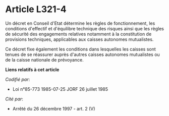 # Article L321-4

Un décret en Conseil d'Etat détermine les règles de fonctionnement, les conditions d'effectif et d'équilibre technique des
risques ainsi que les règles de sécurité des engagements relatives notamment à la constitution de provisions techniques,
applicables aux caisses autonomes mutualistes.

Ce décret fixe également les conditions dans lesquelles les caisses sont tenues de se réassurer auprès d'autres caisses
autonomes mutualistes ou de la caisse nationale de prévoyance.

**Liens relatifs à cet article**

_Codifié par_:

  - Loi n°85-773 1985-07-25 JORF 26 juillet 1985

_Cité par_:

  - Arrêté du 26 décembre 1997 - art. 2 (V)
